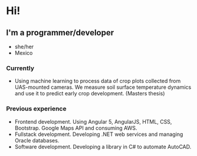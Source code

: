 # Hi!
## I'm a programmer/developer
* she/her
* Mexico

### Currently
- Using machine learning to process data of crop plots collected from UAS-mounted cameras. We measure soil surface temperature dynamics and use it to predict early crop development. (Masters thesis)

### Previous experience
- Frontend development. Using Angular 5, AngularJS, HTML, CSS, Bootstrap. Google Maps API and consuming AWS.
- Fullstack development. Developing .NET web services and managing Oracle databases.
- Software development. Developing a library in C# to automate AutoCAD.

<!--
**dannda/dannda** is a ✨ _special_ ✨ repository because its `README.md` (this file) appears on your GitHub profile.

Here are some ideas to get you started:

- 🔭 I’m currently working on ...
- 🌱 I’m currently learning ...
- 👯 I’m looking to collaborate on ...
- 🤔 I’m looking for help with ...
- 💬 Ask me about ...
- 📫 How to reach me: ...
- 😄 Pronouns: ...
- ⚡ Fun fact: ...
-->
